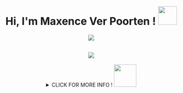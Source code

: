 <h1 align="center">Hi, I'm Maxence Ver Poorten ! <img src="https://i.pinimg.com/originals/bb/52/20/bb5220dccb70fed4d9bd101efad8476d.gif" width="50px"></h1>

<p align="center">
<img src="https://github.com/Maxence-vp/Maxence-vp/assets/120386971/524171a7-9e7d-47ab-acef-ba17ed7370c8">
</p>

<br clear="both">

<div align="center">
  <img src="https://profile-counter.glitch.me/Maxence-vp/count.svg?"  />
</div>

<br clear="both">

<details/>
<summary align="center">CLICK FOR MORE INFO ! <img src="https://i.pinimg.com/originals/9f/b1/25/9fb125f1fedc8cc62ab5b20699ebd87d.gif" width="60px"> </summary>

###

<br clear="both">

<h2 align="left"> <img src="https://images-wixmp-ed30a86b8c4ca887773594c2.wixmp.com/f/156aee08-3185-425f-931e-4dee3780d814/dai420w-1ec74242-2aad-47a3-8cf3-6c6f0f7c297b.gif?token=eyJ0eXAiOiJKV1QiLCJhbGciOiJIUzI1NiJ9.eyJzdWIiOiJ1cm46YXBwOjdlMGQxODg5ODIyNjQzNzNhNWYwZDQxNWVhMGQyNmUwIiwiaXNzIjoidXJuOmFwcDo3ZTBkMTg4OTgyMjY0MzczYTVmMGQ0MTVlYTBkMjZlMCIsIm9iaiI6W1t7InBhdGgiOiJcL2ZcLzE1NmFlZTA4LTMxODUtNDI1Zi05MzFlLTRkZWUzNzgwZDgxNFwvZGFpNDIwdy0xZWM3NDI0Mi0yYWFkLTQ3YTMtOGNmMy02YzZmMGY3YzI5N2IuZ2lmIn1dXSwiYXVkIjpbInVybjpzZXJ2aWNlOmZpbGUuZG93bmxvYWQiXX0.5zDqxRpIYzNeoXnhDwKYB6C3pqdBVmRZTkmVvsVgAf0" width="60px"> &nbsp; Connect with Me : </h2>

<div align="center">
 <a href="mailto:maxence.verpoorten@gmail.com"><img src="https://img.shields.io/badge/Gmail-D14836?style=for-the-badge&logo=gmail&logoColor=white" /></a>
 <a href=""><img src="https://img.shields.io/badge/WhatsApp-25D366?style=for-the-badge&logo=whatsapp&logoColor=white" /></a>
 <a href=""><img src="https://img.shields.io/badge/Discord-5865F2?style=for-the-badge&logo=discord&logoColor=white" /></a>
 <a href="https://www.instagram.com/maxence.vp/"><img src="https://img.shields.io/badge/Instagram-E4405F?style=for-the-badge&logo=instagram&logoColor=white" /></a>
 </div>

###

<h2 align="left"><img src="https://www.clipartmax.com/png/full/299-2990812_pikachu-gif-pictures-images-photos-pixel-pikachu.png" width="50px" />&nbsp; &nbsp; Tech Stack :</h2>
<h3> 🖍️Design </h3>
<img src="https://img.shields.io/badge/Canva-%2300C4CC.svg?&style=for-the-badge&logo=Canva&logoColor=white" />
<img src="https://img.shields.io/badge/Figma-F24E1E?style=for-the-badge&logo=figma&logoColor=white" />
<h3>📚Education</h3>
<img src="https://img.shields.io/badge/MDN_Web_Docs-black?style=for-the-badge&logo=mdnwebdocs&logoColor=white" />
<img src="https://img.shields.io/badge/W3Schools-04AA6D?style=for-the-badge&logo=W3Schools&logoColor=white" />
<h3>⌨️IDE</h3>
<img src="https://img.shields.io/badge/VSCode-0078D4?style=for-the-badge&logo=visual%20studio%20code&logoColor=white" />
<img src="https://img.shields.io/badge/Xcode-007ACC?style=for-the-badge&logo=Xcode&logoColor=white" />
<h3>⚡Database</h3>
<img src="https://img.shields.io/badge/MongoDB-4EA94B?style=for-the-badge&logo=mongodb&logoColor=white" />
<img src="https://img.shields.io/badge/MySQL-005C84?style=for-the-badge&logo=mysql&logoColor=white" />
<h3>👨‍💻Languages</h3>
<img src="https://img.shields.io/badge/JavaScript-323330?style=for-the-badge&logo=javascript&logoColor=F7DF1E" />
<img src="https://img.shields.io/badge/PHP-777BB4?style=for-the-badge&logo=php&logoColor=white" />
<h3>🚀Frameworks & Library</h3>
<img src="https://img.shields.io/badge/Expo-1B1F23?style=for-the-badge&logo=expo&logoColor=white" />
<img src="https://img.shields.io/badge/Express%20js-000000?style=for-the-badge&logo=express&logoColor=white" />
<img src="https://img.shields.io/badge/Node%20js-339933?style=for-the-badge&logo=nodedotjs&logoColor=white" />
<img src="https://img.shields.io/badge/React-20232A?style=for-the-badge&logo=react&logoColor=61DAFB" />
<img src="https://img.shields.io/badge/Bootstrap-563D7C?style=for-the-badge&logo=bootstrap&logoColor=white" />
<h3>📱Mobile Framework</h3>
<img src="https://img.shields.io/badge/React_Native-20232A?style=for-the-badge&logo=react&logoColor=61DAFB" />
<h3>💻Terminal</h3>
<img src="https://img.shields.io/badge/GIT-E44C30?style=for-the-badge&logo=git&logoColor=white" />


<div align="center"><img src="https://31.media.tumblr.com/11ba7df56075ffa8f27649ed437fc2d1/tumblr_mt10t8YbwE1svfmkro1_500.gif" align="center" width="100px"/></div>
<h2 align="center">STATS</h2>

<div align="center">
<a  href="https://github.com/Maxence-vp">
<img src="https://raw.githubusercontent.com/Maxence-vp/profile-summary-cards/master/profile-summary-card-output/nord_dark/3-stats.svg" width="32.5%">
<img src="https://raw.githubusercontent.com/Maxence-vp/profile-summary-cards/master/profile-summary-card-output/nord_dark/1-repos-per-language.svg" width="32.5%">
<img src="https://raw.githubusercontent.com/Maxence-vp/profile-summary-cards/master/profile-summary-card-output/nord_dark/2-most-commit-language.svg" width="32.5%">
</a>
</div>


<h2 align="center">My code cycle 😂</h2>
<br>
<div align="center">
<img src="https://eternia.fr/public/media//jaune/pikachu/mood_13.gif" width="10%" alt="Broken system!"/>
&nbsp;&nbsp;&nbsp;&nbsp;&nbsp;
<img src="https://eternia.fr/public/media//jaune/pikachu/mood_7.gif" width="10%" alt="It's working!"/>
&nbsp;&nbsp;&nbsp;&nbsp;&nbsp;
<img src="https://eternia.fr/public/media//jaune/pikachu/mood_17.gif" width="10%" alt="It's working but you don't know how!"/>
  <br>
</div>




